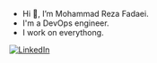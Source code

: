 - Hi 👋, I’m Mohammad Reza Fadaei.
- I'm a DevOps engineer.
- I work on everythong.

[![LinkedIn](https://img.shields.io/badge/linkedin-%230077B5.svg?style=for-the-badge&logo=linkedin&logoColor=white)](https://www.linkedin.com/in/mohammad-reza-fadaei-b328a3203/)
